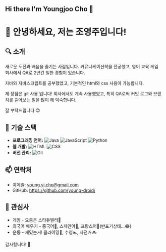 ## Hi there I'm Youngjoo Cho 👋
# 👋 안녕하세요, 저는 조영주입니다!

## 🔍 소개
새로운 도전과 배움을 즐기는 사람입니다. 
커뮤니케이션학을 전공했고, 
영어 교육 게임회사에서 QA로 2년간 일한 경험이 있습니다. 

자바와 자바스크립트를 공부했었고, 기본적인 html와 css 사용이 가능합니다. 

제 장점은 git 사용 입니다! 
회사에서도 계속 사용했었고, 특히 QA로써 커밋 로그와 브랜치를 뜯어보는 일을 많이 해 익숙합니다. 

잘 부탁드립니다 😊

## 🚀 기술 스택
- **프로그래밍 언어:** ![Java](https://img.shields.io/badge/Java-007396?style=flat-square&logo=java&logoColor=white) ![JavaScript](https://img.shields.io/badge/JavaScript-F7DF1E?style=flat-square&logo=javascript&logoColor=black) ![Python](https://img.shields.io/badge/Python-3776AB?style=flat-square&logo=python&logoColor=white)
- **웹 개발:** ![HTML](https://img.shields.io/badge/HTML5-E34F26?style=flat-square&logo=html5&logoColor=white) ![CSS](https://img.shields.io/badge/CSS3-1572B6?style=flat-square&logo=css3&logoColor=white)
- **버전 관리:** ![Git](https://img.shields.io/badge/Git-F05032?style=flat-square&logo=git&logoColor=white)

## 📫 연락처
- 이메일: young.yj.cho@gmail.com
- GitHub: https://github.com/young-droid/

## 🌟 관심사
- 게임 - 요즘은 스타듀밸리🐔 
- 외국어 배우기 - 중국어🐼, 스페인어💃, 프랑스어🥐(반포기상태...😂)
- 운동 - 재밌는거! 클라이밍🧗, 수영🏊, 자전거🚲

감사합니다! 🙌




<!--
**young-droid/young-droid** is a ✨ _special_ ✨ repository because its `README.md` (this file) appears on your GitHub profile.

Here are some ideas to get you started:

- 🔭 I’m currently working on ...
- 🌱 I’m currently learning ...
- 👯 I’m looking to collaborate on ...
- 🤔 I’m looking for help with ...
- 💬 Ask me about ...
- 📫 How to reach me: ...
- 😄 Pronouns: ...
- ⚡ Fun fact: ...
-->
